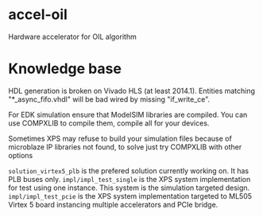accel-oil
=========

Hardware accelerator for OIL algorithm

Knowledge base
==============

HDL generation is broken on Vivado HLS (at least 2014.1). Entities matching "*_async_fifo.vhdl" will be bad wired by missing "if_write_ce".

For EDK simulation ensure that ModelSIM libraries are compiled. You can use COMPXLIB to compile them, compile all for your devices.

Sometimes XPS may refuse to build your simulation files because of microblaze IP libraries not found, to solve just try COMPXLIB with other options

`solution_virtex5_plb` is the prefered solution currently working on. It has PLB buses only.
`impl/impl_test_single` is the XPS system implementation for test using one instance. This system is the simulation targeted design.
`impl/impl_test_pcie` is the XPS system implementation targeted to ML505 Virtex 5 board instancing multiple accelerators and PCIe bridge.

